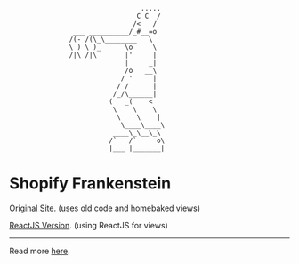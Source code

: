                                      .....
                                    C C  /
                                   /<   /
                    ___ __________/_#__=o
                   /(- /(\_\________   \
                   \ ) \ )_      \o     \
                   /|\ /|\       |'     |
                                 |     _|
                                 /o   __\
                                / '     |
                               / /      |
                              /_/\______|
                             (   _(    <
                              \    \    \
                               \    \    |
                                \____\____\
                              ____\_\__\_\
                             /`   /`     o\
                             |___ |_______|

# Shopify Frankenstein

[Original Site](http://sunstaches.com/). (uses old code and homebaked views)

[ReactJS Version](http://bva-tyler3.myshopify.com/). (using ReactJS for views)

---

Read more [here](https://www.shopify.com/partners/blog/28500611-using-javascript-to-super-power-your-clients-shopify-site).

